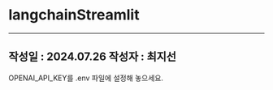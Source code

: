 # langchainStreamlit
--------------------------------------------
작성일 : 2024.07.26
작성자 : 최지선
--------------------------------------------

OPENAI_API_KEY를 .env 파일에 설정해 놓으세요.